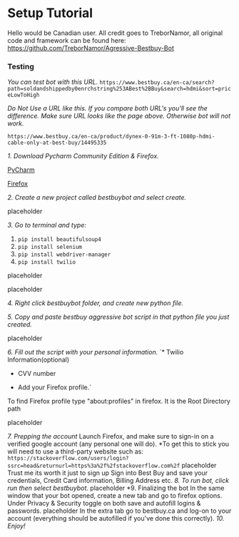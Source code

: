 # Setup Tutorial
Hello would be Canadian user. All credit goes to TreborNamor, all original code and framework can be found here:
https://github.com/TreborNamor/Agressive-Bestbuy-Bot
### Testing
*You can test bot with this URL.*
`https://www.bestbuy.ca/en-ca/search?path=soldandshippedby0enrchstring%253ABest%2BBuy&search=hdmi&sort=priceLowToHigh`

*Do Not Use a URL like this. If you compare both URL's you'll see the difference. Make sure URL looks like the page above. Otherwise bot will not work.*

`https://www.bestbuy.ca/en-ca/product/dynex-0-91m-3-ft-1080p-hdmi-cable-only-at-best-buy/14495335`

*1. Download Pycharm Community Edition & Firefox.*

[PyCharm](https://www.jetbrains.com/pycharm/download)

[Firefox](https://www.mozilla.org/en-US/firefox/new/)

*2. Create a new project called bestbuybot and select create.*

placeholder

*3. Go to terminal and type:*
  1. `pip install beautifulsoup4`
  2. `pip install selenium`
  3. `pip install webdriver-manager`
  4. `pip install twilio`

placeholder

placeholder

*4. Right click bestbuybot folder, and create new python file.*

*5. Copy and paste bestbuy aggressive bot script in that python file you just created.*

placeholder

*6. Fill out the script with your personal information.*
`* Twilio Information(optional)

* CVV number

* Add your Firefox profile.`

To find Firefox profile type "about:profiles" in firefox. It is the Root Directory path

placeholder

*7. Prepping the account*
Launch Firefox, and make sure to sign-in on a verified google account (any personal one will do). 
   *To get this to stick you will need to use a third-party website such as:
   `https://stackoverflow.com/users/login?ssrc=head&returnurl=https%3a%2f%2fstackoverflow.com%2f`
placeholder
Trust me its worth it just to sign up
Sign into Best Buy and save your credentials, Credit Card information, Billing Address etc. 
*8. To run bot, click run then select bestbuybot.*
placeholder
*9. Finalizing the bot
In the same window that your bot opened, create a new tab and go to firefox options. Under Privacy & Security toggle on both save and autofill logins & passwords.
placeholder
In the extra tab go to bestbuy.ca and log-on to your account (everything should be autofilled if you've done this correctly).
*10. Enjoy!*
